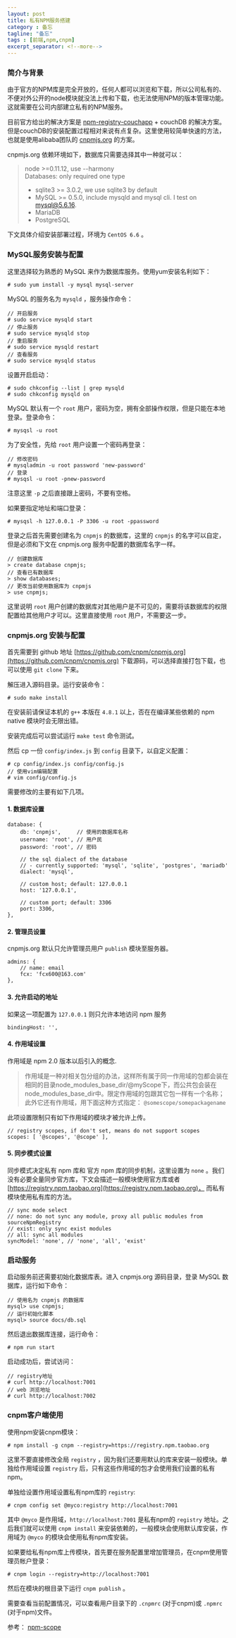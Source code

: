 ```yaml
---
layout: post
title: 私有NPM服务搭建
category : 备忘
tagline: "备忘"
tags : [前端,npm,cnpm]
excerpt_separator: <!--more-->
---
```


### 简介与背景

由于官方的NPM库是完全开放的，任何人都可以浏览和下载，所以公司私有的、不便对外公开的node模块就没法上传和下载，也无法使用NPM的版本管理功能。这就需要在公司内部建立私有的NPM服务。

目前官方给出的解决方案是 [npm-registry-couchapp](https://github.com/npm/npm-registry-couchapp) + couchDB 的解决方案。但是couchDB的安装配置过程相对来说有点复杂。这里使用较简单快速的方法，也就是使用alibaba团队的 [cnpmjs.org](https://github.com/cnpm/cnpmjs.org) 的方案。

cnpmjs.org 依赖环境如下，数据库只需要选择其中一种就可以：

<!--more-->

>node >=0.11.12, use --harmony    
>Databases: only required one type    
>- sqlite3 >= 3.0.2, we use sqlite3 by default    
>- MySQL >= 0.5.0, include mysqld and mysql cli. I test on mysql@5.6.16.    
>- MariaDB    
>- PostgreSQL    

下文具体介绍安装部署过程，环境为 `CentOS 6.6` 。


### MySQL服务安装与配置

这里选择较为熟悉的 MySQL 来作为数据库服务。使用yum安装名利如下：

```
# sudo yum install -y mysql mysql-server
```

MySQL 的服务名为 `mysqld` ，服务操作命令：

```
// 开启服务
# sudo service mysqld start
// 停止服务
# sudo service mysqld stop
// 重启服务
# sudo service mysqld restart
// 查看服务
# sudo service mysqld status
```

设置开启启动：

```
# sudo chkconfig --list | grep mysqld
# sudo chkconfig mysqld on
```

MySQL 默认有一个 `root` 用户，密码为空，拥有全部操作权限，但是只能在本地登录。登录命令：

```
# mysqsl -u root
```

为了安全性，先给 `root` 用户设置一个密码再登录：

```
// 修改密码
# mysqladmin -u root password 'new-password'
// 登录
# mysqsl -u root -pnew-password
```

注意这里 `-p` 之后直接跟上密码，不要有空格。

如果要指定地址和端口登录：

```
# mysqsl -h 127.0.0.1 -P 3306 -u root -ppassword
```

登录之后首先需要创建名为 `cnpmjs` 的数据库，这里的 `cnpmjs` 的名字可以自定，但是必须和下文在 cnpmjs.org 服务中配置的数据库名字一样。

```
// 创建数据库
> create database cnpmjs;
// 查看已有数据库
> show databases;
// 更改当前使用数据库为 cnpmjs
> use cnpmjs;
```

这里说明 `root` 用户创建的数据库对其他用户是不可见的，需要将该数据库的权限配置给其他用户才可以。这里直接使用 `root` 用户，不需要这一步。


### cnpmjs.org 安装与配置

首先需要到 github 地址 [https://github.com/cnpm/cnpmjs.org](https://github.com/cnpm/cnpmjs.org) 下载源码，可以选择直接打包下载，也可以使用 `git clone` 下来。

解压进入源码目录。运行安装命令：

```
# sudo make install
```

在安装前请保证本机的 `g++` 本版在 `4.8.1` 以上，否在在编译某些依赖的 npm native 模块时会无限出错。

安装完成后可以尝试运行 `make test` 命令测试。

然后 cp 一份 `config/index.js` 到 `config` 目录下，以自定义配置：

```
# cp config/index.js config/config.js
// 使用vim编辑配置
# vim config/config.js
```

需要修改的主要有如下几项。

#### 1. 数据库设置

```
database: {
    db: 'cnpmjs',     // 使用的数据库名称
    username: 'root', // 用户民
    password: 'root', // 密码

    // the sql dialect of the database
    // - currently supported: 'mysql', 'sqlite', 'postgres', 'mariadb'
    dialect: 'mysql',

    // custom host; default: 127.0.0.1
    host: '127.0.0.1',

    // custom port; default: 3306
    port: 3306,
},
```

#### 2. 管理员设置

cnpmjs.org 默认只允许管理员用户 `publish` 模块至服务器。

```
admins: {
    // name: email
    fcx: 'fcx600@163.com'
},
```

#### 3. 允许启动的地址

如果这一项配置为 `127.0.0.1` 则只允许本地访问 npm 服务

```
bindingHost: '',
```

#### 4. 作用域设置

作用域是 npm 2.0 版本以后引入的概念.

>作用域是一种对相关包分组的办法，这样所有属于同一作用域的包都会装在相同的目录node_modules_base_dir/@myScope下，而公共包会装在node_modules_base_dir中。限定作用域的包跟其它包一样有一个名称；此外它还有作用域，用下面这种方式指定：
> `@somescope/somepackagename`

此项设置限制只有如下作用域的模块才被允许上传。

```
// registry scopes, if don't set, means do not support scopes
scopes: [ '@scopes', '@scope' ],
```

#### 5. 同步模式设置

同步模式决定私有 npm 库和 官方 npm 库的同步机制，这里设置为 `none` 。我们没有必要全量同步官方库，下文会描述一般模块使用官方库或者 [https://registry.npm.taobao.org](https://registry.npm.taobao.org)， 而私有模块使用私有库的方法。

```
// sync mode select
// none: do not sync any module, proxy all public modules from sourceNpmRegistry
// exist: only sync exist modules
// all: sync all modules
syncModel: 'none', // 'none', 'all', 'exist'
```

### 启动服务

启动服务前还需要初始化数据库表。进入 cnpmjs.org 源码目录，登录 MySQL 数据库，运行如下命令：

```
// 使用名为 cnpmjs 的数据库
mysql> use cnpmjs;
// 运行初始化脚本
mysql> source docs/db.sql
```

然后退出数据库连接，运行命令：

```
# npm run start
```

启动成功后，尝试访问：

```
// registry地址
# curl http://localhost:7001
// web 浏览地址
# curl http://localhost:7002
```

### cnpm客户端使用

使用npm安装cnpm模块：

```
# npm install -g cnpm --registry=https://registry.npm.taobao.org
```

这里不要直接修改全局 `registry` ，因为我们还要用默认的库来安装一般模块。单独给作用域设置 `registry` 后，只有这些作用域的包才会使用我们设置的私有npm。

单独给设置作用域设置私有npm库的 `registry`:

```
# cnpm config set @myco:registry http://localhost:7001
```

其中 `@myco` 是作用域，`http://localhost:7001` 是私有npm的 `registry` 地址。之后我们就可以使用 `cnpm install` 来安装依赖的，一般模块会使用默认库安装，作用域为 `@myco` 的模块会使用私有npm库安装。

如果要给私有npm库上传模块，首先要在服务配置里增加管理员，在cnpm使用管理员帐户登录：

```
# cnpm login --registry=http://localhost:7001
```

然后在模块的根目录下运行 `cnpm publish` 。

需要查看当前配置情况，可以查看用户目录下的 `.cnpmrc` (对于cnpm)或 `.npmrc` (对于npm)文件。

参考： [npm-scope](https://docs.npmjs.com/misc/scope)

